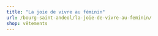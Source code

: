 ```yaml
---
title: "La joie de vivre au féminin"
url: /bourg-saint-andeol/la-joie-de-vivre-au-feminin/
shop: vêtements
---
```

